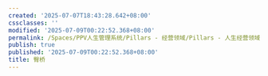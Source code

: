 ```yaml
---
created: '2025-07-07T18:43:28.642+08:00'
cssclasses: ''
modified: '2025-07-09T00:22:52.368+08:00'
permalink: /Spaces/PPV人生管理系统/Pillars - 经营领域/Pillars - 人生经营领域/运动/增肌减脂计划/力量训练动作库/臀桥.md
publish: true
published: '2025-07-09T00:22:52.368+08:00'
title: 臀桥
---
```

